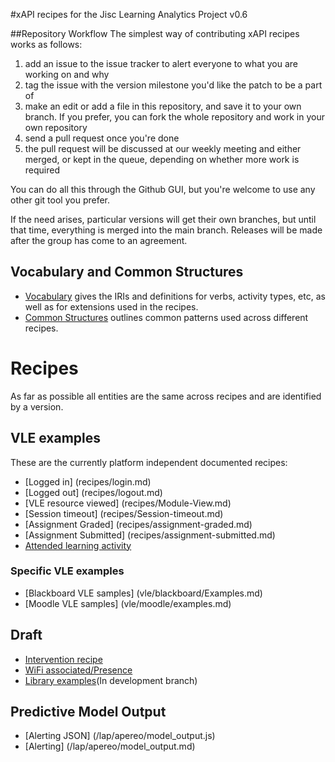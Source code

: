 #xAPI recipes for the Jisc Learning Analytics Project v0.6

##Repository Workflow
The simplest way of contributing xAPI recipes works as follows:

1. add an issue to the issue tracker to alert everyone to what you are working on and why
2. tag the issue with the version milestone you'd like the patch to be a part of
3. make an edit or add a file in this repository, and save it to your own branch. If you prefer, you can fork the whole repository and work in your own repository
4. send a pull request once you're done
5. the pull request will be discussed at our weekly meeting and either merged, or kept in the queue, depending on whether more work is required

You can do all this through the Github GUI, but you're welcome to use any other git tool you prefer.

If the need arises, particular versions will get their own branches, but until that time, everything is merged into the main branch. Releases will be made after the group has come to an agreement.

## Vocabulary and Common Structures

* [Vocabulary](vocabulary.md) gives the IRIs and definitions for verbs, activity types, etc, as well as for extensions used in the recipes.
* [Common Structures](common_structures.md) outlines common patterns used across different recipes.

# Recipes
As far as possible all entities are the same across recipes and are identified by a version.

## VLE examples
These are the currently platform independent documented recipes:

* [Logged in] (recipes/login.md)
* [Logged out] (recipes/logout.md)
* [VLE resource viewed] (recipes/Module-View.md)
* [Session timeout] (recipes/Session-timeout.md)
* [Assignment Graded] (recipes/assignment-graded.md)
* [Assignment Submitted] (recipes/assignment-submitted.md)
* [Attended learning activity](recipes/attendance.md)

### Specific VLE examples
* [Blackboard VLE samples] (vle/blackboard/Examples.md)
* [Moodle VLE samples] (vle/moodle/examples.md)

## Draft
* [Intervention recipe](recipes/intervention.md)
* [WiFi associated/Presence](recipes/wifi-association.md)
* [Library examples](https://github.com/jiscdev/xapi/tree/ds10-recipedev)(In development branch)


## Predictive Model Output
* [Alerting JSON] (/lap/apereo/model_output.js)
* [Alerting] (/lap/apereo/model_output.md)
